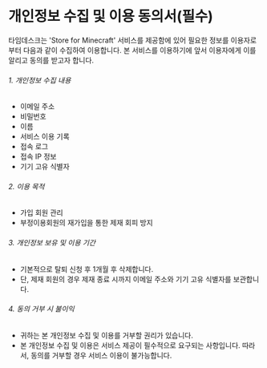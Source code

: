 ﻿# 개인정보 수집 및 이용 동의서(필수)

타임데스크는 'Store for Minecraft' 서비스를 제공함에 있어 필요한 정보를 이용자로부터 다음과 같이 수집하여 이용합니다. 본 서비스를 이용하기에 앞서 이용자에게 이를 알리고 동의를 받고자 합니다.



###### 1. 개인정보 수집 내용

- 이메일 주소
- 비밀번호
- 이름
- 서비스 이용 기록
- 접속 로그
- 접속 IP 정보
- 기기 고유 식별자

###### 2. 이용 목적

- 가입 회원 관리
- 부정이용회원의 재가입을 통한 제재 회피 방지

###### 3. 개인정보 보유 및 이용 기간

- 기본적으로 탈퇴 신청 후 1개월 후 삭제합니다.
- 단, 제재 회원의 경우 제재 종료 시까지 이메일 주소와 기기 고유 식별자를 보관합니다.

###### 4. 동의 거부 시 불이익

- 귀하는 본 개인정보 수집 및 이용를 거부할 권리가 있습니다. 
- 본 개인정보 수집 및 이용은 서비스 제공이 필수적으로 요구되는 사항입니다. 따라서, 동의를 거부할 경우 서비스 이용이 불가능합니다.
